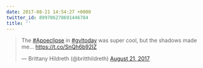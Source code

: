 ```yaml
---
date: 2017-08-21 14:54:27 +0000
twitter_id: 899706278691446784
title: ''
---
```


<blockquote class="twitter-tweet"><p lang="en" dir="ltr">The <a href="https://twitter.com/hashtag/Apoeclipse?src=hash&amp;ref_src=twsrc%5Etfw">#Apoeclipse</a> in <a href="https://twitter.com/hashtag/gvltoday?src=hash&amp;ref_src=twsrc%5Etfw">#gvltoday</a> was super cool, but the shadows made me… <a href="https://t.co/SnQh6b92IZ">https://t.co/SnQh6b92IZ</a></p>&mdash; Brittany Hildreth (@britthildreth) <a href="https://twitter.com/britthildreth/status/899705628200804352?ref_src=twsrc%5Etfw">August 21, 2017</a></blockquote>
<script async src="https://platform.twitter.com/widgets.js" charset="utf-8"></script>
